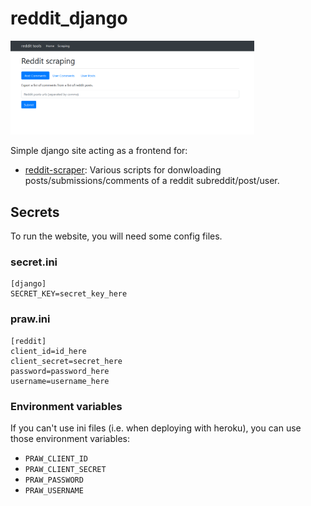 # reddit_django

<a href="pictures/image.png"><img src="pictures/image.png" width="390"/></a>

Simple django site acting as a frontend for:

- [reddit-scraper](https://github.com/dbeley/reddit-scraper): Various scripts for donwloading posts/submissions/comments of a reddit subreddit/post/user.

## Secrets

To run the website, you will need some config files.

### secret.ini
```
[django]
SECRET_KEY=secret_key_here
```

### praw.ini
```
[reddit]
client_id=id_here
client_secret=secret_here
password=password_here
username=username_here
```

### Environment variables

If you can't use ini files (i.e. when deploying with heroku), you can use those environment variables:

- `PRAW_CLIENT_ID`
- `PRAW_CLIENT_SECRET`
- `PRAW_PASSWORD`
- `PRAW_USERNAME`
